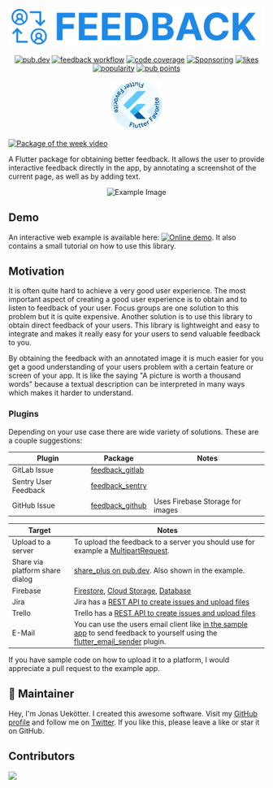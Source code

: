 <p align="center">
  <img src="https://raw.githubusercontent.com/ueman/feedback/master/img/feedback.svg" max-height="100" alt="Feedback" />
</p>

<p align="center">
  <a href="https://pub.dev/packages/feedback"><img src="https://img.shields.io/pub/v/feedback.svg" alt="pub.dev"></a>
  <a href="https://github.com/ueman/feedback/actions/workflows/feedback.yml"><img src="https://github.com/ueman/feedback/actions/workflows/feedback.yml/badge.svg" alt="feedback workflow"></a>
  <a href="https://codecov.io/gh/ueman/feedback"><img src="https://codecov.io/gh/ueman/feedback/branch/master/graph/badge.svg" alt="code coverage"></a>
  <a href="https://github.com/ueman#sponsor-me"><img src="https://img.shields.io/github/sponsors/ueman" alt="Sponsoring"></a>
  <a href="https://pub.dev/packages/feedback/score"><img src="https://img.shields.io/pub/likes/feedback" alt="likes"></a>
  <a href="https://pub.dev/packages/feedback/score"><img src="https://img.shields.io/pub/popularity/feedback" alt="popularity"></a>
  <a href="https://pub.dev/packages/feedback/score"><img src="https://img.shields.io/pub/points/feedback" alt="pub points"></a>
</p>

<p align="center">
  <img src="https://raw.githubusercontent.com/ueman/feedback/master/img/ff.png" height="100" alt="Flutter Favorite" />
</p>

<p align="center">

[![Package of the week video](https://img.youtube.com/vi/yjsN2Goe_po/0.jpg)](https://www.youtube.com/watch?v=yjsN2Goe_po "feedback (Package of the Week)")

</p>

A Flutter package for obtaining better feedback. It allows the user to provide interactive feedback 
directly in the app, by annotating a screenshot of the current page, as well as by adding text.

<p align="center">
  <img src="https://raw.githubusercontent.com/ueman/feedback/master/img/example_0.1.0-beta.gif" width="200" alt="Example Image">
</p>

## Demo

An interactive web example is available here: <a href="https://ueman.github.io/feedback/"><img src="https://img.shields.io/badge/Try-Flutter%20Web%20demo-blue" alt="Online demo"></a>. It also contains a small tutorial on how to use this library.

## Motivation

It is often quite hard to achieve a very good user experience. The most important
aspect of creating a good user experience is to obtain and to listen to feedback
of your user. Focus groups are one solution to this problem but it is quite expensive. Another solution is to use this library to obtain direct feedback
of your users. This library is lightweight and easy to integrate and makes it
really easy for your users to send valuable feedback to you.

By obtaining the feedback with an annotated image it is much easier for you
get a good understanding of your users problem with a certain feature or screen
of your app. It is like the saying "A picture is worth a thousand words" because
a textual description can be interpreted in many ways which makes it harder to
understand.

### Plugins

Depending on your use case there are wide variety of solutions.
These are a couple suggestions:

| Plugin                         | Package                                                     | Notes                             |
|--------------------------------|-------------------------------------------------------------|-----------------------------------|
| GitLab Issue                   | [feedback_gitlab](https://pub.dev/packages/feedback_gitlab) |                                   |
| Sentry User Feedback           | [feedback_sentry](https://pub.dev/packages/feedback_sentry) |                                   |
| GitHub Issue                   | [feedback_github](https://pub.dev/packages/feedback_github) | Uses Firebase Storage for images  |


| Target                         | Notes                          |
|--------------------------------|--------------------------------|
| Upload to a server             | To upload the feedback to a server you should use for example a [MultipartRequest](https://pub.dev/documentation/http/latest/http/MultipartRequest-class.html). |
| Share via platform share dialog | [share_plus on pub.dev](https://pub.dev/packages/share_plus). Also shown in the example. |
| Firebase | [Firestore](https://pub.dev/packages/cloud_firestore), [Cloud Storage](https://pub.dev/packages/firebase_storage), [Database](https://pub.dev/packages/firebase_database)
|   Jira | Jira has a [REST API to create issues and upload files](https://developer.atlassian.com/server/jira/platform/jira-rest-api-examples/#creating-an-issue-examples) |
| Trello | Trello has a [REST API to create issues and upload files](https://developer.atlassian.com/cloud/trello/rest/api-group-actions/) |
| E-Mail | You can use the users email client like [in the sample app](https://github.com/ueman/feedback/blob/master/feedback/example/lib/main.dart#L147-L160) to send feedback to yourself using the [flutter_email_sender](https://pub.dev/packages/flutter_email_sender) plugin. |


If you have sample code on how to upload it to a platform, I would appreciate a pull request to the example app.

## 📣  Maintainer

Hey, I'm Jonas Uekötter. I created this awesome software. Visit my [GitHub profile](https://github.com/ueman) and follow me on [Twitter](https://twitter.com/ue_man). If you like this, please leave a like or star it on GitHub.

## Contributors

<a href="https://github.com/ueman/feedback/graphs/contributors">
  <img src="https://contrib.rocks/image?repo=ueman/feedback" />
</a>
